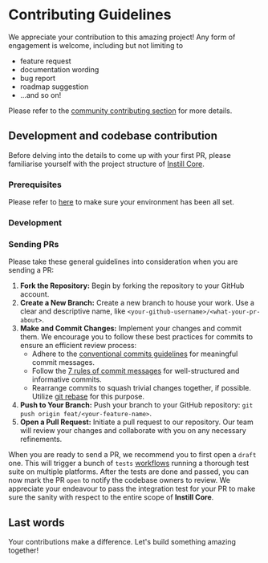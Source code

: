 # Contributing Guidelines

We appreciate your contribution to this amazing project! Any form of engagement is welcome, including but not limiting to
- feature request
- documentation wording
- bug report
- roadmap suggestion
- ...and so on!

Please refer to the [community contributing section](https://github.com/instill-ai/community#contributing) for more details.

## Development and codebase contribution

Before delving into the details to come up with your first PR, please familiarise yourself with the project structure of [Instill Core](https://github.com/instill-ai/community#instill-core).

### Prerequisites

Please refer to [here](../README.md#prerequisites) to make sure your environment has been all set.

### Development

### Sending PRs

Please take these general guidelines into consideration when you are sending a PR:

1. **Fork the Repository:** Begin by forking the repository to your GitHub account.
2. **Create a New Branch:** Create a new branch to house your work. Use a clear and descriptive name, like `<your-github-username>/<what-your-pr-about>`.
3. **Make and Commit Changes:** Implement your changes and commit them. We encourage you to follow these best practices for commits to ensure an efficient review process:
   - Adhere to the [conventional commits guidelines](https://www.conventionalcommits.org/) for meaningful commit messages.
   - Follow the [7 rules of commit messages](https://chris.beams.io/posts/git-commit/) for well-structured and informative commits.
   - Rearrange commits to squash trivial changes together, if possible. Utilize [git rebase](http://gitready.com/advanced/2009/03/20/reorder-commits-with-rebase.html) for this purpose.
4. **Push to Your Branch:** Push your branch to your GitHub repository: `git push origin feat/<your-feature-name>`.
5. **Open a Pull Request:** Initiate a pull request to our repository. Our team will review your changes and collaborate with you on any necessary refinements.

When you are ready to send a PR, we recommend you to first open a `draft` one. This will trigger a bunch of `tests` [workflows](https://github.com/instill-ai/component/tree/main/.github/workflows) running a thorough test suite on multiple platforms. After the tests are done and passed, you can now mark the PR `open` to notify the codebase owners to review. We appreciate your endeavour to pass the integration test for your PR to make sure the sanity with respect to the entire scope of **Instill Core**.

## Last words

Your contributions make a difference. Let's build something amazing together!